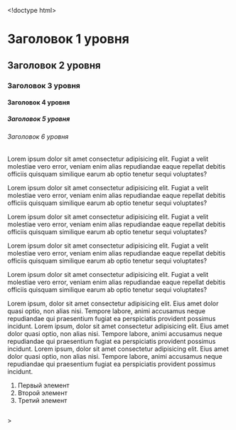<p>&lt;!doctype html&gt;</p>
<p> </p>
<h1>Заголовок 1 уровня</h1>
<h2>Заголовок 2 уровня</h2>
<h3>Заголовок 3 уровня</h3>
<h4>Заголовок 4 уровня</h4>
<h5>Заголовок 5 уровня</h5>
<h6>Заголовок 6 уровня</h6>
<div>
<p class="paragraph-1">Lorem ipsum dolor sit amet consectetur adipisicing elit. Fugiat a velit molestiae vero error, veniam enim alias repudiandae eaque repellat debitis officiis quisquam similique earum ab optio tenetur sequi voluptates?</p>
</div>
<div>
<p class="paragraph-2">Lorem ipsum dolor sit amet consectetur adipisicing elit. Fugiat a velit molestiae vero error, veniam enim alias repudiandae eaque repellat debitis officiis quisquam similique earum ab optio tenetur sequi voluptates?</p>
</div>
<div>
<p class="paragraph-3">Lorem ipsum dolor sit amet consectetur adipisicing elit. Fugiat a velit molestiae vero error, veniam enim alias repudiandae eaque repellat debitis officiis quisquam similique earum ab optio tenetur sequi voluptates?</p>
</div>
<div>
<p>Lorem ipsum dolor sit amet consectetur adipisicing elit. Fugiat a velit molestiae vero error, veniam enim alias repudiandae eaque repellat debitis officiis quisquam similique earum ab optio tenetur sequi voluptates?</p>
</div>
<div>
<p>Lorem ipsum dolor sit amet consectetur adipisicing elit. Fugiat a velit molestiae vero error, veniam enim alias repudiandae eaque repellat debitis officiis quisquam similique earum ab optio tenetur sequi voluptates?</p>
</div>
<div>
<div>Lorem ipsum, dolor sit amet consectetur adipisicing elit. Eius amet dolor quasi optio, non alias nisi. Tempore labore, animi accusamus neque repudiandae qui praesentium fugiat ea perspiciatis provident possimus incidunt. Lorem ipsum, dolor sit amet consectetur adipisicing elit. Eius amet dolor quasi optio, non alias nisi. Tempore labore, animi accusamus neque repudiandae qui praesentium fugiat ea perspiciatis provident possimus incidunt. Lorem ipsum, dolor sit amet consectetur adipisicing elit. Eius amet dolor quasi optio, non alias nisi. Tempore labore, animi accusamus neque repudiandae qui praesentium fugiat ea perspiciatis provident possimus incidunt.</div>
</div>
<div>
<ol>
<li>Первый элемент</li>
<li>Второй элемент</li>
<li>Третий элемент</li>
</ol>
</div>
<div><img src="https://atlasprirodirossii.ru/wp-content/uploads/f962d032b3a980e665fe41a84a670d39.jpg" alt="" /></div>
<p>&gt;</p>
